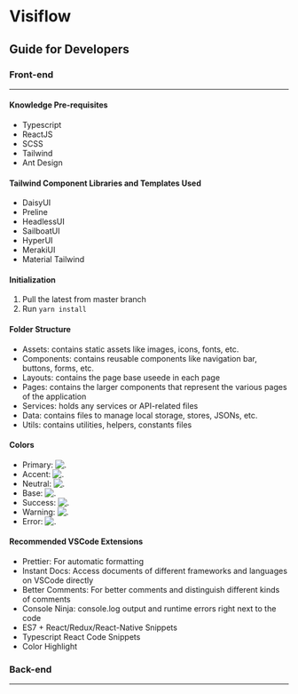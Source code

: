 # Visiflow

## Guide for Developers

### Front-end

---

#### Knowledge Pre-requisites

- Typescript
- ReactJS
- SCSS
- Tailwind
- Ant Design

#### Tailwind Component Libraries and Templates Used

- DaisyUI
- Preline
- HeadlessUI
- SailboatUI
- HyperUI
- MerakiUI
- Material Tailwind

#### Initialization

1. Pull the latest from master branch
2. Run `yarn install`

#### Folder Structure

- Assets: contains static assets like images, icons, fonts, etc.
- Components: contains reusable components like navigation bar, buttons, forms, etc.
- Layouts: contains the page base useede in each page
- Pages: contains the larger components that represent the various pages of the application
- Services: holds any services or API-related files
- Data: contains files to manage local storage, stores, JSONs, etc.
- Utils: contains utilities, helpers, constants files

#### Colors

- Primary: ![.](https://placehold.co/15x15/0db284/0db284.png)
- Accent: ![.](https://placehold.co/15x15/2C4C32/2C4C32.png)
- Neutral: ![.](https://placehold.co/15x15/D0D2CC/D0D2CC.png)
- Base: ![.](https://placehold.co/15x15/DFEAEF/DFEAEF.png)
- Success: ![.](https://placehold.co/15x15/0db284/0db284.png)
- Warning: ![.](https://placehold.co/15x15/ffce0a/ffce0a.png)
- Error: ![.](https://placehold.co/15x15/FD4A4A/FD4A4A.png)

#### Recommended VSCode Extensions

- Prettier: For automatic formatting
- Instant Docs: Access documents of different frameworks and languages on VSCode directly
- Better Comments: For better comments and distinguish different kinds of comments
- Console Ninja: console.log output and runtime errors right next to the code
- ES7 + React/Redux/React-Native Snippets
- Typescript React Code Snippets
- Color Highlight

### Back-end

---
